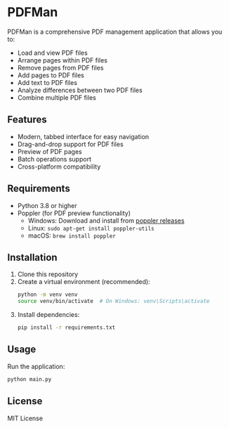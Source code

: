 # PDFMan

PDFMan is a comprehensive PDF management application that allows you to:
- Load and view PDF files
- Arrange pages within PDF files
- Remove pages from PDF files
- Add pages to PDF files
- Add text to PDF files
- Analyze differences between two PDF files
- Combine multiple PDF files

## Features
- Modern, tabbed interface for easy navigation
- Drag-and-drop support for PDF files
- Preview of PDF pages
- Batch operations support
- Cross-platform compatibility

## Requirements
- Python 3.8 or higher
- Poppler (for PDF preview functionality)
  - Windows: Download and install from [poppler releases](http://blog.alivate.com.au/poppler-windows/)
  - Linux: `sudo apt-get install poppler-utils`
  - macOS: `brew install poppler`

## Installation
1. Clone this repository
2. Create a virtual environment (recommended):
   ```bash
   python -m venv venv
   source venv/bin/activate  # On Windows: venv\Scripts\activate
   ```
3. Install dependencies:
   ```bash
   pip install -r requirements.txt
   ```

## Usage
Run the application:
```bash
python main.py
```

## License
MIT License 
